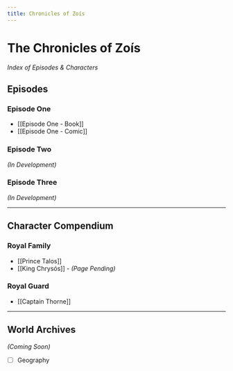 ```yaml
---
title: Chronicles of Zoís
---
```


# The Chronicles of Zoís  
*Index of Episodes & Characters*


## Episodes

### Episode One  
- [[Episode One - Book]]  
- [[Episode One - Comic]]  

### Episode Two  
*(In Development)*  

### Episode Three  
*(In Development)*  

---

## Character Compendium

### Royal Family
- [[Prince Talos]] 
- [[King Chrysós]] - *(Page Pending)*

### Royal Guard
- [[Captain Thorne]] 

---

## World Archives  
*(Coming Soon)*  
- [ ] Geography 
